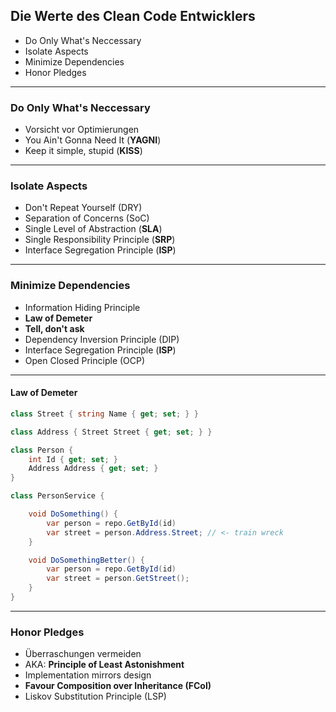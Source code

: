 ## Die Werte des Clean Code Entwicklers

- Do Only What's Neccessary
- Isolate Aspects
- Minimize Dependencies
- Honor Pledges

---

### Do Only What's Neccessary

- Vorsicht vor Optimierungen
- You Ain't Gonna Need It (**YAGNI**)
- Keep it simple, stupid (**KISS**)

---

### Isolate Aspects

- Don't Repeat Yourself (DRY)
- Separation of Concerns (SoC)
- Single Level of Abstraction (**SLA**)
- Single Responsibility Principle (**SRP**)
- Interface Segregation Principle (**ISP**)

---

### Minimize Dependencies

- Information Hiding Principle
- **Law of Demeter**
- **Tell, don't ask**
- Dependency Inversion Principle (DIP)
- Interface Segregation Principle (**ISP**)
- Open Closed Principle (OCP)

----

#### Law of Demeter

```csharp
class Street { string Name { get; set; } }

class Address { Street Street { get; set; } }

class Person {
    int Id { get; set; }
    Address Address { get; set; }
}

class PersonService {

    void DoSomething() {
        var person = repo.GetById(id)
        var street = person.Address.Street; // <- train wreck
    }

    void DoSomethingBetter() {
        var person = repo.GetById(id)
        var street = person.GetStreet();
    }
}
```

---

### Honor Pledges

- Überraschungen vermeiden
- AKA: **Principle of Least Astonishment**
- Implementation mirrors design
- **Favour Composition over Inheritance (FCoI)**
- Liskov Substitution Principle (LSP)
